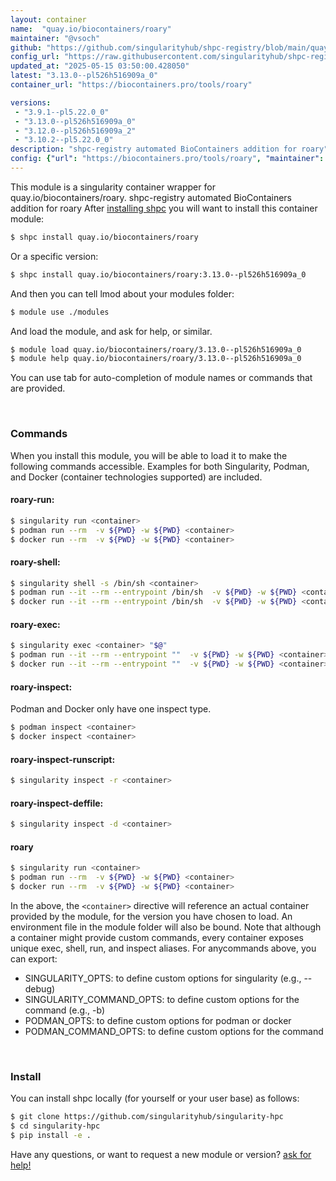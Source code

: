 ```yaml
---
layout: container
name:  "quay.io/biocontainers/roary"
maintainer: "@vsoch"
github: "https://github.com/singularityhub/shpc-registry/blob/main/quay.io/biocontainers/roary/container.yaml"
config_url: "https://raw.githubusercontent.com/singularityhub/shpc-registry/main/quay.io/biocontainers/roary/container.yaml"
updated_at: "2025-05-15 03:50:00.428050"
latest: "3.13.0--pl526h516909a_0"
container_url: "https://biocontainers.pro/tools/roary"

versions:
 - "3.9.1--pl5.22.0_0"
 - "3.13.0--pl526h516909a_0"
 - "3.12.0--pl526h516909a_2"
 - "3.10.2--pl5.22.0_0"
description: "shpc-registry automated BioContainers addition for roary"
config: {"url": "https://biocontainers.pro/tools/roary", "maintainer": "@vsoch", "description": "shpc-registry automated BioContainers addition for roary", "latest": {"3.13.0--pl526h516909a_0": "sha256:c188ba49c32c1a7204c64d5d3a14d4861c3b75741796b72dd4951e1d6af76bfd"}, "tags": {"3.9.1--pl5.22.0_0": "sha256:ea408e4cdd1600497f80ec78eb0c5729eb91636925a9655546c59dcf280d1925", "3.13.0--pl526h516909a_0": "sha256:c188ba49c32c1a7204c64d5d3a14d4861c3b75741796b72dd4951e1d6af76bfd", "3.12.0--pl526h516909a_2": "sha256:823b280039aa3ef08f4fcad24f494c5192e7cd3df7f743619be5d2c43c52b300", "3.10.2--pl5.22.0_0": "sha256:1b2f870dbcb698179f4d586d6db7729f0ff11f55952659c46f7e2f7280a537e3"}, "docker": "quay.io/biocontainers/roary"}
---
```


This module is a singularity container wrapper for quay.io/biocontainers/roary.
shpc-registry automated BioContainers addition for roary
After [installing shpc](#install) you will want to install this container module:


```bash
$ shpc install quay.io/biocontainers/roary
```

Or a specific version:

```bash
$ shpc install quay.io/biocontainers/roary:3.13.0--pl526h516909a_0
```

And then you can tell lmod about your modules folder:

```bash
$ module use ./modules
```

And load the module, and ask for help, or similar.

```bash
$ module load quay.io/biocontainers/roary/3.13.0--pl526h516909a_0
$ module help quay.io/biocontainers/roary/3.13.0--pl526h516909a_0
```

You can use tab for auto-completion of module names or commands that are provided.

<br>

### Commands

When you install this module, you will be able to load it to make the following commands accessible.
Examples for both Singularity, Podman, and Docker (container technologies supported) are included.

#### roary-run:

```bash
$ singularity run <container>
$ podman run --rm  -v ${PWD} -w ${PWD} <container>
$ docker run --rm  -v ${PWD} -w ${PWD} <container>
```

#### roary-shell:

```bash
$ singularity shell -s /bin/sh <container>
$ podman run --it --rm --entrypoint /bin/sh  -v ${PWD} -w ${PWD} <container>
$ docker run --it --rm --entrypoint /bin/sh  -v ${PWD} -w ${PWD} <container>
```

#### roary-exec:

```bash
$ singularity exec <container> "$@"
$ podman run --it --rm --entrypoint ""  -v ${PWD} -w ${PWD} <container> "$@"
$ docker run --it --rm --entrypoint ""  -v ${PWD} -w ${PWD} <container> "$@"
```

#### roary-inspect:

Podman and Docker only have one inspect type.

```bash
$ podman inspect <container>
$ docker inspect <container>
```

#### roary-inspect-runscript:

```bash
$ singularity inspect -r <container>
```

#### roary-inspect-deffile:

```bash
$ singularity inspect -d <container>
```



#### roary

```bash
$ singularity run <container>
$ podman run --rm  -v ${PWD} -w ${PWD} <container>
$ docker run --rm  -v ${PWD} -w ${PWD} <container>
```


In the above, the `<container>` directive will reference an actual container provided
by the module, for the version you have chosen to load. An environment file in the
module folder will also be bound. Note that although a container
might provide custom commands, every container exposes unique exec, shell, run, and
inspect aliases. For anycommands above, you can export:

 - SINGULARITY_OPTS: to define custom options for singularity (e.g., --debug)
 - SINGULARITY_COMMAND_OPTS: to define custom options for the command (e.g., -b)
 - PODMAN_OPTS: to define custom options for podman or docker
 - PODMAN_COMMAND_OPTS: to define custom options for the command

<br>

### Install

You can install shpc locally (for yourself or your user base) as follows:

```bash
$ git clone https://github.com/singularityhub/singularity-hpc
$ cd singularity-hpc
$ pip install -e .
```

Have any questions, or want to request a new module or version? [ask for help!](https://github.com/singularityhub/singularity-hpc/issues)